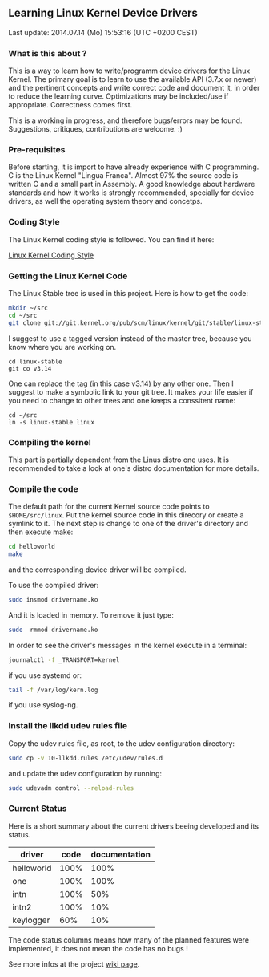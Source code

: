 ## Learning Linux Kernel Device Drivers

Last update: 2014.07.14 (Mo) 15:53:16 (UTC +0200 CEST)

### What is this about ?

This is a way to learn how to write/programm device drivers for the Linux Kernel.
The primary goal is to learn to use the available API (3.7.x or newer) and the
pertinent concepts and write correct code and document it, in order to reduce the learning
curve. Optimizations may be included/use if appropriate. Correctness comes first.

This is a working in progress, and therefore bugs/errors may be found. Suggestions,
critiques, contributions are welcome. :)

### Pre-requisites

Before starting, it is import to have already experience with C programming.
C is the Linux Kernel "Lingua Franca". Almost 97% the source code is written
C and a small part in Assembly. A good knowledge about hardware standards and
how it works is strongly recommended, specially for device drivers, as well the
operating system theory and concetps.

### Coding Style

The  Linux Kernel coding style is followed. You can find it here:

[Linux Kernel Coding Style](https://git.kernel.org/cgit/linux/kernel/git/torvalds/linux.git/tree/Documentation/CodingStyle)


### Getting the Linux Kernel Code

The Linux Stable tree is used in this project. Here is how to get the code:

```sh
mkdir ~/src
cd ~/src
git clone git://git.kernel.org/pub/scm/linux/kernel/git/stable/linux-stable.git
```

I suggest to use a tagged version instead of the master tree, because you know
where you are working on.

```
cd linux-stable
git co v3.14
```

One can replace the tag (in this case v3.14) by  any other one.
Then I suggest to make a symbolic link to your git tree. It makes your life easier
if you need to change to other trees and one keeps a conssitent name:

```
cd ~/src
ln -s linux-stable linux
```

### Compiling the kernel

This part is partially dependent from the Linus distro one uses. It is recommended
to take a look at one's distro documentation for more details.


### Compile the code

The default path for the current Kernel source code points to `$HOME/src/linux`.
Put the kernel source code in this direcory or create a symlink to it. The next
step is change to one of the driver's directory and then execute make:

```sh
cd helloworld
make
```

and the corresponding device driver will be compiled.

To use the compiled driver:

```sh
sudo insmod drivername.ko
```
And it is loaded in memory. To remove it just type:

```sh
sudo  rmmod drivername.ko
```

In order to see the driver's messages in the kernel execute in a terminal:

```sh
journalctl -f _TRANSPORT=kernel
```

if you use systemd or:

```sh
tail -f /var/log/kern.log
```

if you use syslog-ng.

### Install the llkdd udev rules file

Copy the udev rules file, as root, to the udev configuration directory:

```sh
sudo cp -v 10-llkdd.rules /etc/udev/rules.d
```

and update the udev configuration by running:

```sh
sudo udevadm control --reload-rules
```


### Current Status

Here is a short summary about the current drivers beeing developed and its status.


|    driver     |   code   |  documentation  |
|---------------|----------|-----------------|
|  helloworld   |   100%   |       100%      |
|    one        |   100%   |       100%      |
|    intn       |   100%   |       50%       |
|    intn2      |   100%   |       10%       |
|   keylogger   |    60%   |       10%       |

The code status columns means how many of the planned features were implemented, it does not mean the code has no bugs !

See more infos at the project [wiki page](https://github.com/rafaelnp/llkdd/wiki).
